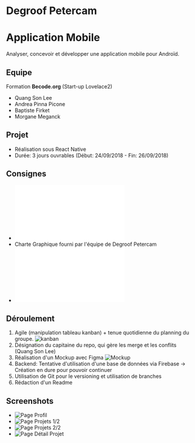 # Degroof Petercam


# Application Mobile 

Analyser, concevoir et développer une application mobile pour Androïd.


## Equipe

Formation **Becode.org**  (Start-up Lovelace2)
* Quang Son Lee
* Andrea Pinna Picone
* Baptiste Firket
* Morgane Meganck


## Projet

* Réalisation sous React Native 
* Durée: 3 jours ouvrables (Début: 24/09/2018 - Fin: 26/09/2018)


## Consignes 

* ![Consignes](Becode28sept.pdf)
* Charte Graphique fourni par l'équipe de Degroof Petercam
* ![Synthèse du Challenge](DegroofPetercam-challenge2018.pdf)



## Déroulement

1. Agile (manipulation tableau kanban) + tenue quotidienne du planning du groupe.
![kanban](kanbandp.png)  
2. Désignation du capitaine du repo, qui gère les merge et les conflits (Quang Son Lee)
3. Réalisation d'un Mockup avec Figma ![Mockup](dpchal.png)
4. Backend: Tentative d'utilisation d'une base de données via Firebase -> Création en dure pour pouvoir continuer
5. Utilisation de Git pour le versioning et utilisation de branches
6. Rédaction d'un Readme


## Screenshots

* ![Page Profil](pageProfil.png)
* ![Page Projets 1/2](pageProjects1.png)
* ![Page Projets 2/2](pageProjects2.png)
* ![Page Détail Projet](pageProjectDetails.png)


